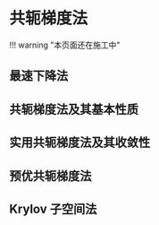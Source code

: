 <link rel="stylesheet" href="../../../../css/counter.css" />

# 共轭梯度法

!!! warning "本页面还在施工中"

## 最速下降法

## 共轭梯度法及其基本性质

## 实用共轭梯度法及其收敛性

## 预优共轭梯度法

## Krylov 子空间法